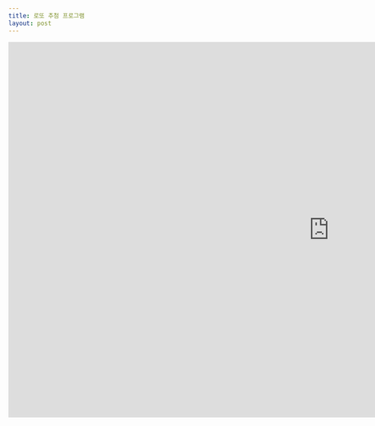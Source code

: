 ```yaml
---
title: 로또 추첨 프로그램
layout: post
---
```


<!--슬라이드-->

<iframe src="https://docs.google.com/presentation/d/e/2PACX-1vQu5tDuBpm_qBSexufF_g6LdsntA7_narGNrJ10XWQJcAnxkIS8QwP0ZLVxB3QqYv9W0BOI3-tO5j1U/embed?start=false&loop=false&delayms=3000" frameborder="0" width="1280" height="749" allowfullscreen="true" mozallowfullscreen="true" webkitallowfullscreen="true"></iframe>